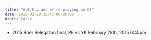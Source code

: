 ```yaml
---
title: "A,B,C … and we’re playing on D!"
date: 2015-02-28T18:45:00-05:00
draft: false
---
```

- 2015 Brier Relegation final, PE vs YK February 28th, 2015 6:45pm